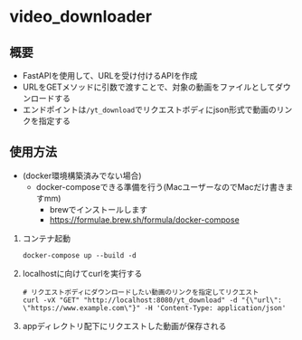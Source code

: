 # video_downloader

## 概要
- FastAPIを使用して、URLを受け付けるAPIを作成
- URLをGETメソッドに引数で渡すことで、対象の動画をファイルとしてダウンロードする
- エンドポイントは`/yt_download`でリクエストボディにjson形式で動画のリンクを指定する

## 使用方法
- (docker環境構築済みでない場合)
    - docker-composeできる準備を行う(MacユーザーなのでMacだけ書きますmm)
        - brewでインストールします
        - https://formulae.brew.sh/formula/docker-compose
1. コンテナ起動
    ```
    docker-compose up --build -d
    ```
1. localhostに向けてcurlを実行する
    ```
    # リクエストボディにダウンロードしたい動画のリンクを指定してリクエスト
    curl -vX "GET" "http://localhost:8080/yt_download" -d "{\"url\": \"https://www.example.com\"}" -H 'Content-Type: application/json'
    ```
1. appディレクトリ配下にリクエストした動画が保存される

